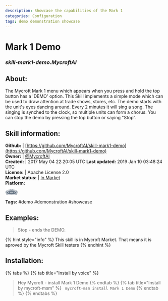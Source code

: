 ```yaml
--- 
description: Showcase the capabilities of the Mark 1
categories: Configuration   
tags: demo demonstration showcase   
---
```


# Mark 1 Demo  
### _skill-mark1-demo.MycroftAI_  
## About:  
The Mycroft Mark 1 menu which appears when you press and hold the top button
has a 'DEMO' option.  This Skill implements a simple mode which can be used
to draw attention at trade shows, stores, etc.
The demo starts with the unit's eyes dancing around.  Every 2 minutes it will
sing a song.  The singing is synched to the clock, so multiple units can form
a chorus.
You can stop the demo by pressing the top button or saying "Stop".

## Skill information:  
**Github:** | [https://github.com/MycroftAI/skill-mark1-demo](https://github.com/MycroftAI/skill-mark1-demo)  
**Owner:** | [@MycroftAI](https://github.com/MycroftAI)  
**Created:** | 2017 May 04 22:20:05 UTC  **Last updated:** 2019 Jan 10 03:48:24 UTC  
**License:** | Apache License 2.0  
**Market status:** | [In Market](https://market.mycroft.ai/skill/mycroft-mark-1-demo)  
**Platform:**  
 ![](../.gitbook/assets/mark-1-icon.png)   
**Tags:** \#demo \#demonstration \#showcase   
## Examples:  
> Stop - ends the DEMO.  
  
{% hint style="info" %}
This skill is in Mycroft Market. That means it is aproved by the Mycroft Skill testers
{% endhint %}
    
## Installation:  
{% tabs %}
{% tab title="Install by voice" %}
> Hey Mycroft - install Mark 1 Demo
{% endtab %}
  {% tab title="Install by mycroft-msm" %}
``` mycroft-msm install Mark 1 Demo```
{% endtab %}
  {% endtabs %}
  
